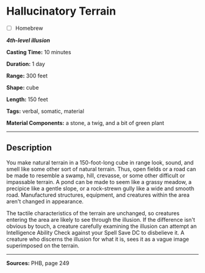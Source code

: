 # Hallucinatory Terrain

- [ ] Homebrew

***4th-level illusion***

**Casting Time:** 10 minutes

**Duration:** 1 day

**Range:** 300 feet

**Shape:** cube

**Length:** 150 feet

**Tags:** verbal, somatic, material

**Material Components:** a stone, a twig, and a bit of green plant

---

## Description
You make natural terrain in a 150-foot-long cube in range look, sound, and smell like some other sort of natural terrain.
Thus, open fields or a road can be made to resemble a swamp, hill, crevasse, or some other difficult or impassable terrain.
A pond can be made to seem like a grassy meadow, a precipice like a gentle slope, or a rock-strewn gully like a wide and smooth road.
Manufactured structures, equipment, and creatures within the area aren't changed in appearance.

The tactile characteristics of the terrain are unchanged, so creatures entering the area are likely to see through the illusion.
If the difference isn't obvious by touch, a creature carefully examining the illusion can attempt an Intelligence Ability Check against your Spell Save DC to disbelieve it.
A creature who discerns the illusion for what it is, sees it as a vague image superimposed on the terrain.

---

**Sources:** PHB, page 249
